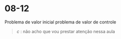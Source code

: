 # 08-12

Problema de valor inicial
problema de valor de controle

> *c* : não acho que vou prestar atenção nessa aula